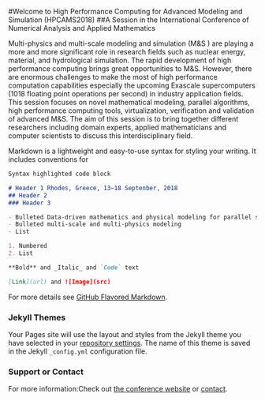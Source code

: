#Welcome to High Performance Computing for Advanced Modeling and Simulation (HPCAMS2018)
##A Session in the International Conference of Numerical Analysis and Applied Mathematics


Multi-physics and multi-scale modeling and simulation (M&S ) are playing a more and more significant role in research fields such as nuclear energy, material, and hydrological simulation. The rapid development of high performance computing brings great opportunities to M&S. However, there are enormous challenges to make the most of high performance computation capabilities especially the upcoming Exascale supercomputers (1018 floating point operations per second) in industry application fields.    
This session focuses on novel mathematical modeling, parallel algorithms, high performance computing tools, virtualization, verification and validation of advanced M&S. The aim of this session is to bring together different researchers including domain experts, applied mathematicians and computer scientists to discuss this interdisciplinary field.

Markdown is a lightweight and easy-to-use syntax for styling your writing. It includes conventions for

```markdown
Syntax highlighted code block

# Header 1 Rhodes, Greece, 13~18 Septenber, 2018
## Header 2
### Header 3

- Bulleted Data-driven mathematics and physical modeling for parallel simulations
- Bulleted multi-scale and multi-physics modeling
- List

1. Numbered
2. List

**Bold** and _Italic_ and `Code` text

[Link](url) and ![Image](src)
```

For more details see [GitHub Flavored Markdown](https://guides.github.com/features/mastering-markdown/).

### Jekyll Themes

Your Pages site will use the layout and styles from the Jekyll theme you have selected in your [repository settings](https://github.com/hpcams/hpcams.github.io/settings). The name of this theme is saved in the Jekyll `_config.yml` configuration file.

### Support or Contact

For more information:Check out  [the conference website](http://icnaam.org/) or [contact](wangxianmeng@xs.ustb.edu.cn).
